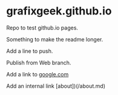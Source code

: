 # grafixgeek.github.io
Repo to test github.io pages.

Something to make the readme longer.

Add a line to push.

Publish from Web branch.

Add a link to  [google.com](https://www.google.com)

Add an internal link [about])(/about.md)
